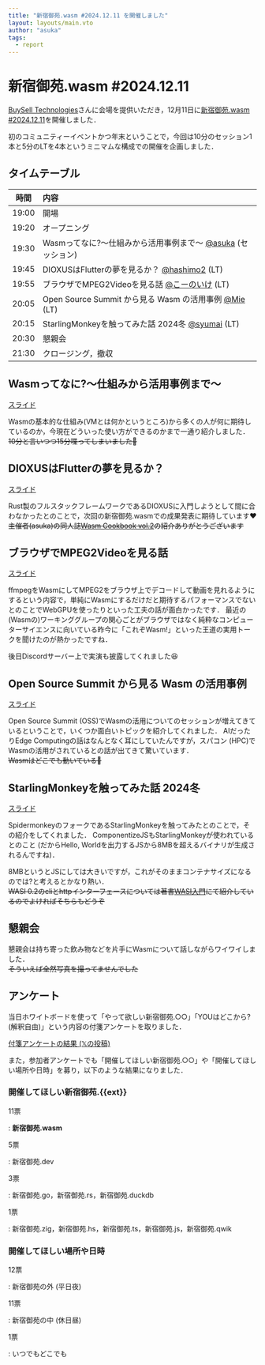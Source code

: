 ```yaml
---
title: "新宿御苑.wasm #2024.12.11 を開催しました"
layout: layouts/main.vto
author: "asuka"
tags:
  - report
---
```


# 新宿御苑.wasm #2024.12.11

[BuySell Technologies](https://buysell-technologies.com/)さんに会場を提供いただき，12月11日に[新宿御苑.wasm #2024.12.11](https://shinjukugyoen.connpass.com/event/338017/)を開催しました．

初のコミュニティーイベントかつ年末ということで，今回は10分のセッション1本と5分のLTを4本というミニマムな構成での開催を企画しました．

## タイムテーブル

| 時間  | 内容                                                                                 |
| :---: | :----------------------------------------------------------------------------------- |
| 19:00 | 開場                                                                                 |
| 19:20 | オープニング                                                                         |
| 19:30 | Wasmってなに?〜仕組みから活用事例まで〜 [@asuka](https://x.com/a_skua) (セッション)  |
| 19:45 | DIOXUSはFlutterの夢を見るか？ [@hashimo2](https://x.com/_hashimo2) (LT)              |
| 19:55 | ブラウザでMPEG2Videoを見る話 [@こーのいけ](https://x.com/ko_noike) (LT)              |
| 20:05 | Open Source Summit から見る Wasm の活用事例 [@Mie](https://github.com/sux2mfgj) (LT) |
| 20:15 | StarlingMonkeyを触ってみた話 2024冬 [@syumai](https://x.com/__syumai) (LT)           |
| 20:30 | 懇親会                                                                               |
| 21:30 | クロージング，撤収                                                                   |

## Wasmってなに?〜仕組みから活用事例まで〜

[スライド](https://speakerdeck.com/askua/wasmtutenani-xin-su-yu-yuan-dot-wasm-number-2024-dot-12-dot-11)

Wasmの基本的な仕組み(VMとは何かというところ)から多くの人が何に期待しているのか，今現在どういった使い方ができるのかまで一通り紹介しました．\
~~10分と言いつつ15分喋ってしまいました🙇~~

## DIOXUSはFlutterの夢を見るか？

[スライド](https://speakerdeck.com/_hashimo2/2024-12-11-shinjuku-gyoen-dev-lt)

Rust製のフルスタックフレームワークであるDIOXUSに入門しようとして間に合わなかったとのことで，次回の新宿御苑.wasmでの成果発表に期待しています❤️\
~~主催者(asuka)の同人誌[Wasm Cookbook vol.2](https://techbookfest.org/product/7CHqqtaeaRYrwDwQNCX0T7)の紹介ありがとうございます~~

## ブラウザでMPEG2Videoを見る話

[スライド](https://www.docswell.com/s/kounoike/53G711-2024-12-12-214845/1)

ffmpegをWasmにしてMPEG2をブラウザ上でデコードして動画を見れるようにするという内容で，単純にWasmにするだけだと期待するパフォーマンスでないとのことでWebGPUを使ったりといった工夫の話が面白かったです．
最近の(Wasmの)ワーキンググループの関心ごとがブラウザではなく純粋なコンピューターサイエンスに向いている昨今に「これぞWasm!」といった王道の実用トークを聞けたのが熱かったですね．

後日Discordサーバー上で実演も披露してくれました😆

## Open Source Summit から見る Wasm の活用事例

[スライド](https://docs.google.com/presentation/d/1YsoxbEr8QrGAfeyACPJA2JqwoQmxWBIcQPFlrjWNr6k/edit?usp=sharing)

Open Source Summit
(OSS)でWasmの活用についてのセッションが増えてきているということで，いくつか面白いトピックを紹介してくれました．
AIだったりEdge Computingの話はなんとなく耳にしていたんですが，スパコン
(HPC)でWasmの活用がされているとの話が出てきて驚いています．\
~~Wasmはどこでも動いている👀~~

## StarlingMonkeyを触ってみた話 2024冬

[スライド](https://speakerdeck.com/syumai/starlingmonkeywohong-tutemitahua-2024dong)

SpidermonkeyのフォークであるStarlingMonkeyを触ってみたとのことで，その紹介をしてくれました．
ComponentizeJSもStarlingMonkeyが使われているとのこと (だからHello,
Worldを出力するJSから8MBを超えるバイナリが生成されるんですね)．

8MBというとJSにしては大きいですが，これがそのままコンテナサイズになるのでは?と考えるとかなり熱い．\
~~WASI
0.2のcliとhttpインターフェースについては著書[WASI入門](https://nextpublishing.jp/book/18115.html)にて紹介しているのでよければそちらもどうぞ~~

## 懇親会

懇親会は持ち寄った飲み物などを片手にWasmについて話しながらワイワイしました．\
~~そういえば全然写真を撮ってませんでした~~

## アンケート

当日ホワイトボードを使って「やって欲しい新宿御苑.○○」「YOUはどこから?
(解釈自由)」という内容の付箋アンケートを取りました．

[付箋アンケートの結果 (𝕏の投稿)](https://x.com/a_skua/status/1866894023413338237)

また，参加者アンケートでも「開催してほしい新宿御苑.○○」や「開催してほしい場所や日時」を募り，以下のような結果になりました．

### 開催してほしい新宿御苑.{{ext}}

11票

: **新宿御苑.wasm**

5票

: 新宿御苑.dev

3票

: 新宿御苑.go，新宿御苑.rs，新宿御苑.duckdb

1票

: 新宿御苑.zig，新宿御苑.hs，新宿御苑.ts，新宿御苑.js，新宿御苑.qwik

### 開催してほしい場所や日時

12票

: 新宿御苑の外 (平日夜)

11票

: 新宿御苑の中 (休日昼)

1票

: いつでもどこでも
